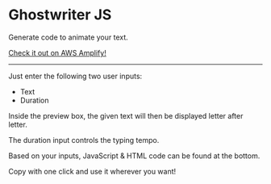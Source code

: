 # Ghostwriter JS

Generate code to animate your text.

[Check it out on AWS Amplify!](https://main.d2krtq4ptna642.amplifyapp.com/)

---
Just enter the following two user inputs:
* Text
* Duration

Inside the preview box, the given text will then be displayed letter after letter.

The duration input controls the typing tempo.

Based on your inputs, JavaScript & HTML code can be found at the bottom.

Copy with one click and use it wherever you want!
